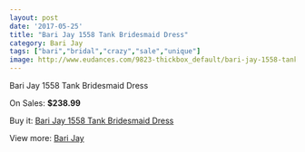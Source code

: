 ```yaml
---
layout: post
date: '2017-05-25'
title: "Bari Jay 1558 Tank Bridesmaid Dress"
category: Bari Jay
tags: ["bari","bridal","crazy","sale","unique"]
image: http://www.eudances.com/9823-thickbox_default/bari-jay-1558-tank-bridesmaid-dress.jpg
---
```

Bari Jay 1558 Tank Bridesmaid Dress

On Sales: **$238.99**
<a href="https://www.eudances.com/en/bari-jay/3222-bari-jay-1558-tank-bridesmaid-dress.html"><amp-img layout="responsive" width="600" height="600" src="//www.eudances.com/9823-thickbox_default/bari-jay-1558-tank-bridesmaid-dress.jpg" alt="Bari Jay 1558 Tank Bridesmaid Dress 0" /></a>
<a href="https://www.eudances.com/en/bari-jay/3222-bari-jay-1558-tank-bridesmaid-dress.html"><amp-img layout="responsive" width="600" height="600" src="//www.eudances.com/9825-thickbox_default/bari-jay-1558-tank-bridesmaid-dress.jpg" alt="Bari Jay 1558 Tank Bridesmaid Dress 1" /></a>
<a href="https://www.eudances.com/en/bari-jay/3222-bari-jay-1558-tank-bridesmaid-dress.html"><amp-img layout="responsive" width="600" height="600" src="//www.eudances.com/9824-thickbox_default/bari-jay-1558-tank-bridesmaid-dress.jpg" alt="Bari Jay 1558 Tank Bridesmaid Dress 2" /></a>

Buy it: [Bari Jay 1558 Tank Bridesmaid Dress](https://www.eudances.com/en/bari-jay/3222-bari-jay-1558-tank-bridesmaid-dress.html "Bari Jay 1558 Tank Bridesmaid Dress")

View more: [Bari Jay](https://www.eudances.com/en/56-bari-jay "Bari Jay")